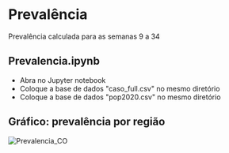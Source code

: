 # Prevalência

Prevalência calculada para as semanas 9 a 34

## Prevalencia.ipynb

- Abra no Jupyter notebook
- Coloque a base de dados "caso_full.csv" no mesmo diretório
- Coloque a base de dados "pop2020.csv" no mesmo diretório

## Gráfico: prevalência por região

![Prevalencia_CO](https://user-images.githubusercontent.com/62709699/91784288-e83d0d80-ebd8-11ea-8988-40d5f4baea5a.png)
